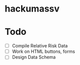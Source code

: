 # hackumassv

# Todo
- [ ] Compile Relative Risk Data
- [ ] Work on HTML buttons, forms
- [ ] Design Data Schema
